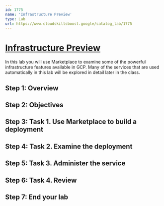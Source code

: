 ```yaml
---
id: 1775
name: 'Infrastructure Preview'
type: Lab
url: https://www.cloudskillsboost.google/catalog_lab/1775
---
```


# [Infrastructure Preview](https://www.cloudskillsboost.google/catalog_lab/1775)

In this lab you will use Marketplace to examine some of the powerful infrastructure features available in GCP. Many of the services that are used automatically in this lab will be explored in detail later in the class.

## Step 1: Overview

## Step 2: Objectives

## Step 3: Task 1. Use Marketplace to build a deployment

## Step 4: Task 2. Examine the deployment

## Step 5: Task 3. Administer the service

## Step 6: Task 4. Review

## Step 7: End your lab
